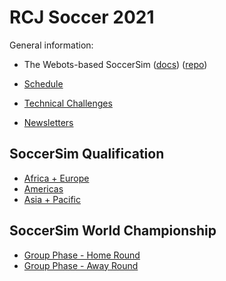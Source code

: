 # RCJ Soccer 2021

General information:

- The Webots-based SoccerSim
    ([docs](https://robocupjuniortc.github.io/rcj-soccer-sim/))
    ([repo](https://github.com/RoboCupJuniorTC/rcj-soccer-sim))

- [Schedule](pdfs/AnnouncementDisplays/JuniorSchedule-Soccer.pdf)

- [Technical Challenges](technical-challenges.md)
- [Newsletters](newsletters.md)

## SoccerSim Qualification

- [Africa + Europe](qualification-africa-europe.md)
- [Americas](qualification-americas.md)
- [Asia + Pacific](qualification-asia-pacific.md)

## SoccerSim World Championship

- [Group Phase - Home Round](worldcup-home-round.md)
- [Group Phase - Away Round](worldcup-away-round.md)
